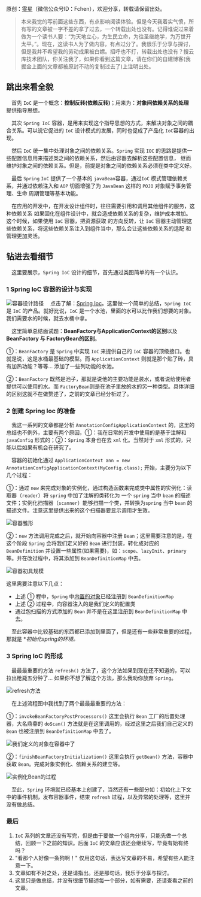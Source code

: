 原创：[零星](https://juejin.im/user/465848660669886)（微信公众号ID：Fchen），欢迎分享，转载请保留出处。

>本来我觉的写前面这些东西，有点影响阅读体验。但是今天我着实气愤，所有写的文章被一字不差的拿了过去，一个转载出处也没有。记得谁说过来着做为一个读书人要：“为天地立心，为生民立命，为往圣继绝学，为万世开太平。”。现在，这读书人为了做内容，有点过分了。我很乐于分享与探讨，但是我并不希望我的劳动成果被白嫖。招呼也不打，转载出处也没有？搜云库技术团队，你关注我了，如果你看到这篇文章，请在你们的自建博客(我掘金上面的文章都被原封不动的复制过去了)上注明出处。

## 跳出来看全貌
&ensp;&ensp;首先 `IoC` 是一个概念：**控制反转(依赖反转)**；用来为：**对象间依赖关系的处理** 提供指导思想。

&ensp;&ensp;其次 `Spring IoC` 容器，是用来实现这个指导思想的方式，来解决对象之间的耦合关系。可以说它促进的 `IoC` 设计模式的发展，同时也促成了产品化 `IoC`容器的出现。

&ensp;&ensp;然后 `IoC` 统一集中处理对象之间的依赖关系。`Spring` 实现 `IOC` 的思路是提供一些配置信息用来描述类之间的依赖关系，然后由容器去解析这些配置信息，
继而维护对象之间的依赖关系。但是，前提是对象之间的依赖关系必须在类中定义好。

&ensp;&ensp;最后 `Spring` `IoC` 提供了一个基本的 `javaBean`容器，通过`IoC`
模式管理依赖关系，并通过依赖注入和 `AOP` 切面增强了为 `JavaBean` 这样的 `POJO` 对象赋予事务管理、生命
周期管理等基本功能。

&ensp;&ensp;在应用的开发中，在开发设计组件时，往往需要引用和调用其他组件的服务，这种依赖关系
如果固化在组件设计中，就会造成依赖关系的复杂，维护成本增加。这个时候，如果使用 `IoC` 容器，把资源获取
的方向反转，让 `IoC` 容器主动管理这些依赖关系，将这些依赖关系注入到组件当中，那么会让这些依赖关系的适配
和管理更加灵活。



## 钻进去看细节
&ensp;&ensp;这里要展示，`Spring IoC` 设计的细节，首先通过类图简单的有一个认识。


### 1 Spring IoC 容器的设计与实现
![容器设计路径](https://imgkr2.cn-bj.ufileos.com/f66625b6-7035-40ba-96f2-f48e0320bfd5.jpg?UCloudPublicKey=TOKEN_8d8b72be-579a-4e83-bfd0-5f6ce1546f13&Signature=SpIJZq0MoSVMKSsrB84B4oDi%252Bos%253D&Expires=1596932838)
&ensp;&ensp;点击了解：[Spring Ioc](https://juejin.im/post/6844904147032997901)。这里做一个简单的总结，`Spring IoC` 是 `IoC` 的产品。就好比说，`IoC` 是一个水池，里面的水可以比作我们想要的对象。我们需要水的时候，就去水桶中拿。

&ensp;&ensp;这里简单总结面试题：**BeanFactory与ApplicationContext的区别**以及**BeanFactory 与 FactoryBean的区别**。

①：`BeanFactory` 是 `Spring` 中实现 `IoC` 来提供自己的 `IoC` 容器的顶级接口。也就是说，这是水桶最基础的模型。而 `ApplicationContext` 则就是那个贴了砖，具有加热功能？等等... 添加了一些列功能的水池。

②：`BeanFactory` 既然是池子，那就是说他的主要功能是装水，或者说给使用者提供可以使用的水。而 `FactoryBean`则是在池子里放的水的另一种类型。具体详细的区别这就不在做赘述了，之前的文章已经分析过了。

### 2 创建 Spring Ioc 的准备
&ensp;&ensp;我这一系列的文章都是分析 `AnnotationConfigApplicationContext` 的，这里的总结也不例外，主要有两个原因，①：我在日常的开发中使用的是基于注解和 `javaConfig` 形式的；②：`Spring` 本身也在去 `xml` 化。当然对于 `xml` 形式的，只能以后如果有机会在研究了。

&ensp;&ensp;容器的初始化通过 `ApplicationContext ann = new AnnotationConfigApplicationContext(MyConfig.class);` 开始，主要分为以下几个过程：

①：通过 `new` 来完成对象的实例化，通过构造函数来完成类中属性的实例化：读取器（`reader`）将 `spring` 中加了注解的类转化为 一个 `spring` 当中 `bean` 的描述文件；实例化扫描器（`scanner`）能够扫描一个类，并转换为`spring` 当中 `bean` 的描述文件。注意这里提供出来的这个扫描器要显示调用才生效。

![容器雏形](https://imgkr2.cn-bj.ufileos.com/f4f11a18-3f7f-46c2-8b35-2bee17fa6a59.jpg?UCloudPublicKey=TOKEN_8d8b72be-579a-4e83-bfd0-5f6ce1546f13&Signature=TmgJPL1F7CS%252F6ibYa0vkWhzd9Ls%253D&Expires=1596968734)

②：`new` 方法调用完成之后，就开始向容器中注册 `Bean`；这里需要注意的是，在这个阶段 `Spring` 会将我们定义好的 `Bean` 进行封装，转化成对应的`BeanDefinition` 并设置一些属性(如果需要)，如：`scope`、`lazyInit`、`primary` 等。并在改过程中，将其添加到 `BeanDefinitionMap` 中去。

![容器初具规模](https://imgkr2.cn-bj.ufileos.com/33416f36-e1cb-4881-83d3-5c38fed30150.jpg?UCloudPublicKey=TOKEN_8d8b72be-579a-4e83-bfd0-5f6ce1546f13&Signature=732gAtEtLH4mMWt1DeM9v%252FJ7SH4%253D&Expires=1596970074)

这里需要注意以下几点：
 
 * 上述 ① 程中，`Spring` 中[内置的对象](https://juejin.im/post/6844904167002095630)已经注册到 `BeanDefinitionMap`
 * 上述 ② 过程中，向容器注入的是我们定义的配置类
 * 通过包扫描的方式添加的 `Bean` 并不是在这里注册到 `BeanDefinitionMap` 中去。

&ensp;&ensp;至此容器中比较基础的东西都已添加到里面了，但是还有一些非常重要的过程，那就是 **初始化spring的环境。*

### 3 Spring IoC 的形成

&ensp;&ensp;最最最重要的方法 `refresh()` 方法了，这个方法如果到现在还不知道的，可以拉出枪毙五分钟了... 如果你不想了解这个方法，那么我劝你放弃 `Spring`。

![refresh方法](https://imgkr2.cn-bj.ufileos.com/55b1e528-75dc-4779-8957-8afba1eff465.jpg?UCloudPublicKey=TOKEN_8d8b72be-579a-4e83-bfd0-5f6ce1546f13&Signature=um2%252FEWM3S6%252FbnQmiePjHtP%252By59w%253D&Expires=1596966135)

&ensp;&ensp;在上述流程图中我找到了两个最最最重要的方法：

①：`invokeBeanFactoryPostProcessors()` 这里会执行 `Bean` 工厂的后置处理器，大名鼎鼎的 `doScan()` 方法就是在这里调用的，经过这里之后我们自己定义的 `Bean` 也被注册到 `BeanDefinitionMap` 中去了。

![我们定义的对象在容器中了](https://imgkr2.cn-bj.ufileos.com/cb5213e4-c6e9-43f4-a220-7e5d1e9acfb2.jpg?UCloudPublicKey=TOKEN_8d8b72be-579a-4e83-bfd0-5f6ce1546f13&Signature=syS2mm9q1XMaelAz%252B5BKj2pm4Vs%253D&Expires=1596971144)


②：`finishBeanFactoryInitialization()` 这里会执行 `getBean()` 方法，容器中获取 `Bean`。完成对象实例化、依赖关系的建立等。

![实例化Bean的过程](https://imgkr2.cn-bj.ufileos.com/8b1e6ceb-98ff-4b8e-914e-fc1f6d010130.jpg?UCloudPublicKey=TOKEN_8d8b72be-579a-4e83-bfd0-5f6ce1546f13&Signature=UwRfkm1b2r5Sr3Qnfxc5wxeGTnU%253D&Expires=1596971404)

&ensp;&ensp;至此，`Spring` 环境就已经基本上创建了，当然还有一些部分如：初始化上下文中的事件机制，发布容器事件，结束 `refresh` 过程，以及异常的处理等，这里并没有做总结。

### 最后
1. `IoC` 系列的文章还没有写完，但是由于要做一个组内分享，只能先做一个总结，回顾一下之前的知识。后面 `IoC` 的文章应该还会继续写，毕竟有始有终吗？
2. "看那个人好像一条狗啊！" 仅用这句话，表达写文章的不易，希望有些人能注意一下。
3. 文章如有不对之处，还是请指出。还是那句话，我乐于分享与探讨。
4. 这里只是做总结，并没有很细节描述每一个部分，如有需要，还请查看之前的文章。
























